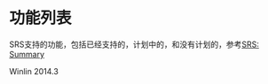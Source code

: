 # 功能列表

SRS支持的功能，包括已经支持的，计划中的，和没有计划的，参考[SRS: Summary](https://github.com/winlinvip/simple-rtmp-server#summary)

Winlin 2014.3
